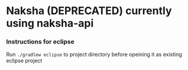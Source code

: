 # Naksha  (DEPRECATED) currently using naksha-api

### Instructions for eclipse

Run `./gradlew eclipse` to project directory before opeining it as existing eclipse project
